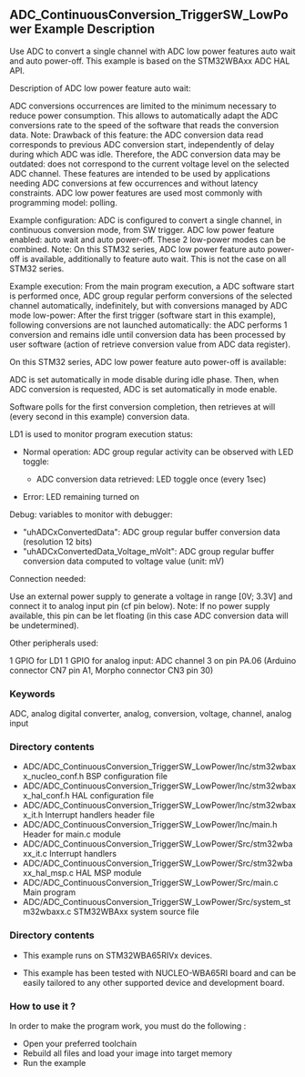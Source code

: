 ## <b>ADC_ContinuousConversion_TriggerSW_LowPower Example Description</b>

Use ADC to convert a single channel with ADC low power features
auto wait and auto power-off.
This example is based on the STM32WBAxx ADC HAL API.

Description of ADC low power feature auto wait:

ADC conversions occurrences are limited to the minimum necessary to reduce
power consumption.
This allows to automatically adapt the ADC conversions rate to the speed
of the software that reads the conversion data.
Note: Drawback of this feature: the ADC conversion data read corresponds to
      previous ADC conversion start, independently of delay during which
      ADC was idle.
      Therefore, the ADC conversion data may be outdated: does not correspond 
      to the current voltage level on the selected ADC channel.
These features are intended to be used by applications needing ADC conversions
at few occurrences and without latency constraints.
ADC low power features are used most commonly with programming model: polling.

Example configuration:
ADC is configured to convert a single channel, in continuous conversion mode,
from SW trigger.
ADC low power feature enabled: auto wait and auto power-off.
These 2 low-power modes can be combined.
Note: On this STM32 series, ADC low power feature auto power-off is available,
      additionally to feature auto wait.
      This is not the case on all STM32 series.

Example execution:
From the main program execution, a ADC software start is performed once,
ADC group regular perform conversions of the selected channel
automatically, indefinitely, but with conversions managed by ADC mode low-power:
After the first trigger (software start in this example), following conversions
are not launched automatically: the ADC performs 1 conversion and remains idle
until conversion data has been processed by user software (action of retrieve
conversion value from ADC data register).

On this STM32 series, ADC low power feature auto power-off is available:

ADC is set automatically in mode disable during idle phase.
Then, when ADC conversion is requested, ADC is set automatically in mode enable. 

Software polls for the first conversion completion, then retrieves at will
(every second in this example) conversion data.

LD1 is used to monitor program execution status:

- Normal operation: ADC group regular activity can be observed with LED toggle:

  - ADC conversion data retrieved: LED toggle once (every 1sec)
- Error: LED remaining turned on

Debug: variables to monitor with debugger:

- "uhADCxConvertedData": ADC group regular buffer conversion data (resolution 12 bits)
- "uhADCxConvertedData_Voltage_mVolt": ADC group regular buffer conversion data computed to voltage value (unit: mV)

Connection needed:

Use an external power supply to generate a voltage in range [0V; 3.3V]
and connect it to analog input pin (cf pin below).
Note: If no power supply available, this pin can be let floating (in this case
      ADC conversion data will be undetermined).

Other peripherals used:

  1 GPIO for LD1
  1 GPIO for analog input: ADC channel 3 on pin PA.06 (Arduino connector CN7 pin A1, Morpho connector CN3 pin 30)

### <b>Keywords</b>

ADC, analog digital converter, analog, conversion, voltage, channel, analog input

### <b>Directory contents</b>

  - ADC/ADC_ContinuousConversion_TriggerSW_LowPower/Inc/stm32wbaxx_nucleo_conf.h     BSP configuration file
  - ADC/ADC_ContinuousConversion_TriggerSW_LowPower/Inc/stm32wbaxx_hal_conf.h        HAL configuration file
  - ADC/ADC_ContinuousConversion_TriggerSW_LowPower/Inc/stm32wbaxx_it.h              Interrupt handlers header file
  - ADC/ADC_ContinuousConversion_TriggerSW_LowPower/Inc/main.h                       Header for main.c module
  - ADC/ADC_ContinuousConversion_TriggerSW_LowPower/Src/stm32wbaxx_it.c              Interrupt handlers
  - ADC/ADC_ContinuousConversion_TriggerSW_LowPower/Src/stm32wbaxx_hal_msp.c         HAL MSP module
  - ADC/ADC_ContinuousConversion_TriggerSW_LowPower/Src/main.c                       Main program
  - ADC/ADC_ContinuousConversion_TriggerSW_LowPower/Src/system_stm32wbaxx.c          STM32WBAxx system source file


### <b>Directory contents</b>

  - This example runs on STM32WBA65RIVx devices.
    
  - This example has been tested with NUCLEO-WBA65RI board and can be
    easily tailored to any other supported device and development board.


### <b>How to use it ?</b>

In order to make the program work, you must do the following :

 - Open your preferred toolchain
 - Rebuild all files and load your image into target memory
 - Run the example



